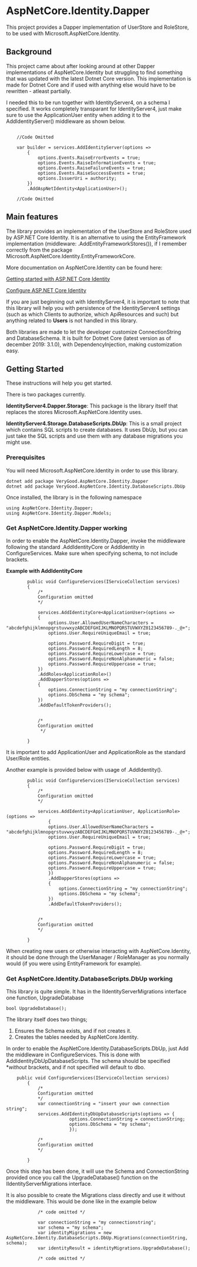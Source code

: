 # AspNetCore.Identity.Dapper
This project provides a Dapper implementation of UserStore and RoleStore, to be used with Microsoft.AspNetCore.Identity.

## Background
This project came about after looking around at other Dapper implementations of AspNetCore.Identity but struggling to find something that was updated with the latest Dotnet Core version. This implementation is made for Dotnet Core and if used with anything else would have to be rewritten - atleast partially.

I needed this to be run together with IdentityServer4, on a schema I specified. It works completely transparant for IdentityServer4, just make sure to use the ApplicationUser entity when adding it to the AddIdentityServer() middleware as shown below.

```

    //Code Omitted

    var builder = services.AddIdentityServer(options =>
        {
            options.Events.RaiseErrorEvents = true;
            options.Events.RaiseInformationEvents = true;
            options.Events.RaiseFailureEvents = true;
            options.Events.RaiseSuccessEvents = true;
            options.IssuerUri = authority;
        })
        .AddAspNetIdentity<ApplicationUser>();

    //Code Omitted

```

## Main features

The library provides an implementation of the UserStore and RoleStore used by ASP.NET Core Identity. It is an alternative to using the EntityFramework implementation (middleware: .AddEntityFrameworkStores<ApplicationDbContext>()), if I remember correctly from the package Microsoft.AspNetCore.Identity.EntityFrameworkCore.

More documentation on AspNetCore.Identity can be found here:

[Getting started with ASP.NET Core Identity](https://docs.microsoft.com/en-us/aspnet/core/security/authentication/identity?view=aspnetcore-2.2&tabs=visual-studio)

[Configure ASP.NET Core Identity](https://docs.microsoft.com/en-us/aspnet/core/security/authentication/identity-configuration?view=aspnetcore-2.2)


If you are just beginning out with IdentityServer4, it is important to note that this library will help you with persistence of the IdentityServer4 settings (such as which Clients to authorize, which ApiResources and such) but anything related to **Users** is not handled in this library. 

Both libraries are made to let the developer customize ConnectionString and DatabaseSchema.
It is built for Dotnet Core (latest version as of december 2019: 3.1.0), with DependencyInjection, making customization easy.


## Getting Started

These instructions will help you get started.

There is two packages currently.

**IdentityServer4.Dapper.Storage**: This package is the library itself that replaces the stores Microsoft.AspNetCore.Identity uses.

**IdentityServer4.Storage.DatabaseScripts.DbUp**: This is a small project which contains SQL scripts to create databases. It uses DbUp, but you can just take the SQL scripts and use them with any database migrations you might use. 


### Prerequisites

You will need Microsoft.AspNetCore.Identity in order to use this library.

```
dotnet add package VeryGood.AspNetCore.Identity.Dapper
dotnet add package VeryGood.AspNetCore.Identity.DatabaseScripts.DbUp
```

Once installed, the library is in the following namespace

```
using AspNetCore.Identity.Dapper;
using AspNetCore.Identity.Dapper.Models;
```

### Get AspNetCore.Identity.Dapper working

In order to enable the AspNetCore.Identity.Dapper, invoke the middleware following the standard .AddIdentityCore or AddIdentity in ConfigureServices.
Make sure when specifying schema, to not include brackets.

**Example with AddIdentityCore**

```
        public void ConfigureServices(IServiceCollection services)
        {
            /*
            Configuration omitted
            */

            services.AddIdentityCore<ApplicationUser>(options =>
            {
                options.User.AllowedUserNameCharacters = "abcdefghijklmnopqrstuvwxyzABCDEFGHIJKLMNOPQRSTUVWXYZ0123456789-._@+";
                options.User.RequireUniqueEmail = true;

                options.Password.RequireDigit = true;
                options.Password.RequiredLength = 8;
                options.Password.RequireLowercase = true;
                options.Password.RequireNonAlphanumeric = false;
                options.Password.RequireUppercase = true;
            })
            .AddRoles<ApplicationRole>()
            .AddDapperStores(options =>
            {
                options.ConnectionString = "my connectionString";
                options.DbSchema = "my schema";
            })
            .AddDefaultTokenProviders();

            
            /* 
            Configuration omitted
             */

        }
```

It is important to add ApplicationUser and ApplicationRole as the standard User/Role entities.

Another example is provided below with usage of .AddIdentity().

```
        public void ConfigureServices(IServiceCollection services)
        {
            /*
            Configuration omitted
            */
            
            services.AddIdentity<ApplicationUser, ApplicationRole>(options =>
                {
                options.User.AllowedUserNameCharacters = "abcdefghijklmnopqrstuvwxyzABCDEFGHIJKLMNOPQRSTUVWXYZ0123456789-._@+";
                options.User.RequireUniqueEmail = true;

                options.Password.RequireDigit = true;
                options.Password.RequiredLength = 8;
                options.Password.RequireLowercase = true;
                options.Password.RequireNonAlphanumeric = false;
                options.Password.RequireUppercase = true;
                })
                .AddDapperStores(options =>
                {
                    options.ConnectionString = "my connectionString";
                    options.DbSchema = "my schema";
                })
                .AddDefaultTokenProviders();


            /* 
            Configuration omitted 
            */

        }
```

When creating new users or otherwise interacting with AspNetCore.Identity, it should be done through the UserManager / RoleManager as you normally would (if you were using EntityFramework for example).


### Get AspNetCore.Identity.DatabaseScripts.DbUp working

This library is quite simple. It has in the IIdentityServerMigrations interface one function, UpgradeDatabase

```
bool UpgradeDatabase();
```

The library itself does two things;
1. Ensures the Schema exists, and if not creates it.
2. Creates the tables needed by AspNetCore.Identity.

In order to enable the AspNetCore.Identity.DatabaseScripts.DbUp, just Add the middleware in ConfigureServices. This is done with AddIdentityDbUpDatabaseScripts.
The schema should be specified **without* brackets, and if not specified will default to dbo.

```
    public void ConfigureServices(IServiceCollection services)
        {
            /*
            Configuration omitted
            */
            var connectionString = "insert your own connection string";
            services.AddIdentityDbUpDatabaseScripts(options => {
                        options.ConnectionString = connectionString;
                        options.DbSchema = "my schema";
                        });
       
            /* 
            Configuration omitted 
            */

        }
```

Once this step has been done, it will use the Schema and ConnectionString provided once you call the UpgradeDatabase() function on the IIdentityServerMigrations interface.

It is also possible to create the Migrations class directly and use it without the middleware. This would be done like in the example below

```
            /* code omitted */

            var connectionString = "my connectionstring";
            var schema = "my schema";
            var identityMigrations = new AspNetCore.Identity.DatabaseScripts.DbUp.Migrations(connectionString, schema);
            var identityResult = identityMigrations.UpgradeDatabase();

            /* code omitted */
```

